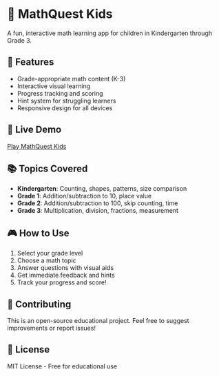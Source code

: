 # 🌟 MathQuest Kids

A fun, interactive math learning app for children in Kindergarten through Grade 3.

## 🎯 Features
- Grade-appropriate math content (K-3)
- Interactive visual learning
- Progress tracking and scoring
- Hint system for struggling learners
- Responsive design for all devices

## 🚀 Live Demo
[Play MathQuest Kids](https://yourusername.github.io/mathquest-kids)

## 📚 Topics Covered
- **Kindergarten**: Counting, shapes, patterns, size comparison
- **Grade 1**: Addition/subtraction to 10, place value
- **Grade 2**: Addition/subtraction to 100, skip counting, time
- **Grade 3**: Multiplication, division, fractions, measurement

## 🎮 How to Use
1. Select your grade level
2. Choose a math topic
3. Answer questions with visual aids
4. Get immediate feedback and hints
5. Track your progress and score!

## 🤝 Contributing
This is an open-source educational project. Feel free to suggest improvements or report issues!

## 📄 License
MIT License - Free for educational use
